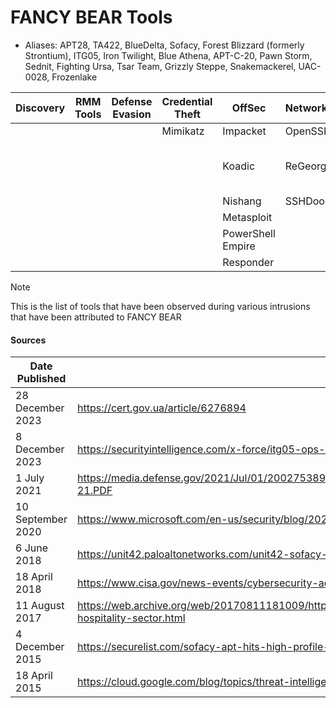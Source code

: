 # FANCY BEAR Tools
- Aliases: APT28, TA422, BlueDelta, Sofacy, Forest Blizzard (formerly Strontium),	ITG05, Iron Twilight, Blue Athena, APT-C-20, Pawn Storm, Sednit, Fighting Ursa, Tsar Team, Grizzly Steppe, Snakemackerel, UAC-0028, Frozenlake

| Discovery | RMM Tools | Defense Evasion | Credential Theft | OffSec | Networking | LOLBAS | Exfiltration |
|---|---|---|---|---|---|---|---|
| | | | Mimikatz | Impacket | OpenSSH | MiniDump | |
| | | | | Koadic | ReGeorg | Windows Event Utility (wevtutil) | |
| | | | | Nishang | SSHDoor | | |
| | | | | Metasploit | | | |
| | | | | PowerShell Empire | | | |
| | | | | Responder | | | |

> [!NOTE]
> This is the list of tools that have been observed during various intrusions that have been attributed to FANCY BEAR

#### Sources
| Date Published | Report |
|---|---|
| 28 December 2023 | https://cert.gov.ua/article/6276894 |
| 8 December 2023 | https://securityintelligence.com/x-force/itg05-ops-leverage-israel-hamas-conflict-lures-to-deliver-headlace-malware/ |
| 1 July 2021 | https://media.defense.gov/2021/Jul/01/2002753896/-1/-1/1/CSA_GRU_GLOBAL_BRUTE_FORCE_CAMPAIGN_UOO158036-21.PDF |
| 10 September 2020 | https://www.microsoft.com/en-us/security/blog/2020/09/10/strontium-detecting-new-patters-credential-harvesting/ |
| 6 June 2018 | https://unit42.paloaltonetworks.com/unit42-sofacy-groups-parallel-attacks/ |
| 18 April 2018 | https://www.cisa.gov/news-events/cybersecurity-advisories/aa23-108 |
| 11 August 2017 | https://web.archive.org/web/20170811181009/https://www.fireeye.com/blog/threat-research/2017/08/apt28-targets-hospitality-sector.html |
| 4 December 2015 | https://securelist.com/sofacy-apt-hits-high-profile-targets-with-updated-toolset/72924/ |
| 18 April 2015 | https://cloud.google.com/blog/topics/threat-intelligence/probable-apt28-useo/ |
